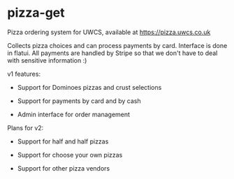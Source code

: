 # pizza-get
Pizza ordering system for UWCS, available at https://pizza.uwcs.co.uk

Collects pizza choices and can process payments by card. Interface is done in flatui. All payments are handled by Stripe so that we don't have to deal with sensitive information :)

v1 features:
* Support for Dominoes pizzas and crust selections

* Support for payments by card and by cash

* Admin interface for order management

Plans for v2:

* Support for half and half pizzas

* Support for choose your own pizzas

* Support for other pizza vendors
